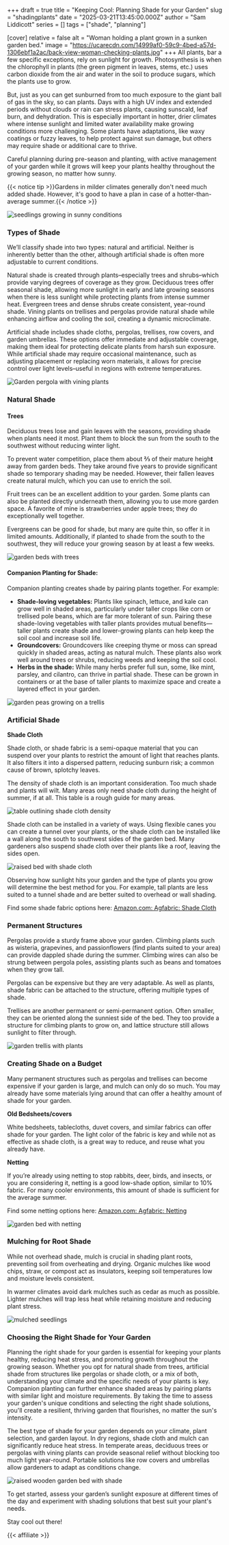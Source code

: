+++
draft = true
title = "Keeping Cool: Planning Shade for your Garden"
slug = "shadingplants"
date = "2025-03-21T13:45:00.000Z"
author = "Sam Liddicott"
series = []
tags = ["shade", "planning"]

[cover]
relative = false
alt = "Woman holding a plant grown in a sunken garden bed."
image = "https://ucarecdn.com/14999af0-59c9-4bed-a57d-1306ebf1a2ac/back-view-woman-checking-plants.jpg"
+++
All plants, bar a few specific exceptions, rely on sunlight for growth. Photosynthesis is when the chlorophyll in plants (the green pigment in leaves, stems, etc.) uses carbon dioxide from the air and water in the soil to produce sugars, which the plants use to grow.

But, just as you can get sunburned from too much exposure to the giant ball of gas in the sky, so can plants. Days with a high UV index and extended periods without clouds or rain can stress plants, causing sunscald, leaf burn, and dehydration. This is especially important in hotter, drier climates where intense sunlight and limited water availability make growing conditions more challenging. Some plants have adaptations, like waxy coatings or fuzzy leaves, to help protect against sun damage, but others may require shade or additional care to thrive.

Careful planning during pre-season and planting, with active management of your garden while it grows will keep your plants healthy throughout the growing season, no matter how sunny.

{{< notice tip >}}Gardens in milder climates generally don't need much added shade. However, it's good to have a plan in case of a hotter-than-average summer.{{< /notice >}}

![seedlings growing in sunny conditions](https://ucarecdn.com/ad4b706d-e689-4112-8294-a5da9d85b1c4/high-angle-plants-with-green-leaves.jpg)

### Types of Shade

We’ll classify shade into two types: natural and artificial. Neither is inherently better than the other, although artificial shade is often more adjustable to current conditions.

Natural shade is created through plants–especially trees and shrubs–which provide varying degrees of coverage as they grow. Deciduous trees offer seasonal shade, allowing more sunlight in early and late growing seasons when there is less sunlight while protecting plants from intense summer heat. Evergreen trees and dense shrubs create consistent, year-round shade. Vining plants on trellises and pergolas provide natural shade while enhancing airflow and cooling the soil, creating a dynamic microclimate.

Artificial shade includes shade cloths, pergolas, trellises, row covers, and garden umbrellas. These options offer immediate and adjustable coverage, making them ideal for protecting delicate plants from harsh sun exposure. While artificial shade may require occasional maintenance, such as adjusting placement or replacing worn materials, it allows for precise control over light levels–useful in regions with extreme temperatures.

![Garden pergola with vining plants](https://ucarecdn.com/b0ba307f-a237-4de1-9ede-bd5c6ff40e74/background-roof-entwined-with-autumn-ivy-against-sky.jpg)

### **Natural Shade**

#### **Trees**

Deciduous trees lose and gain leaves with the seasons, providing shade when plants need it most. Plant them to block the sun from the south to the southwest without reducing winter light.

To prevent water competition, place them about **⅔** of their mature heigh**t** away from garden beds. They take around five years to provide significant shade so temporary shading may be needed. However, their fallen leaves create natural mulch, which you can use to enrich the soil.

Fruit trees can be an excellent addition to your garden. Some plants can also be planted directly underneath them, allowing you to use more garden space. A favorite of mine is strawberries under apple trees; they do exceptionally well together.

Evergreens can be good for shade, but many are quite thin, so offer it in limited amounts. Additionally, if planted to shade from the south to the southwest, they will reduce your growing season by at least a few weeks.

![garden beds with trees](https://ucarecdn.com/85636696-7f86-45bc-b781-4eff28212062/plants-by-wall-against-trees.jpg)

#### **Companion Planting for Shade:**

Companion planting creates shade by pairing plants together. For example:

* **Shade-loving vegetables:** Plants like spinach, lettuce, and kale can grow well in shaded areas, particularly under taller crops like corn or trellised pole beans, which are far more tolerant of sun. Pairing these shade-loving vegetables with taller plants provides mutual benefits—taller plants create shade and lower-growing plants can help keep the soil cool and increase soil life. 
* **Groundcovers:** Groundcovers like creeping thyme or moss can spread quickly in shaded areas, acting as natural mulch. These plants also work well around trees or shrubs, reducing weeds and keeping the soil cool.
* **Herbs in the shade:** While many herbs prefer full sun, some, like mint, parsley, and cilantro, can thrive in partial shade. These can be grown in containers or at the base of taller plants to maximize space and create a layered effect in your garden.

![garden peas growing on a trellis](https://ucarecdn.com/18eb1071-ca59-4a80-a36f-aa429051de1d/green-peas-grow-gardener-garden-outdoors.jpg)

### Artificial Shade

**Shade Cloth**

Shade cloth, or shade fabric is a semi-opaque material that you can suspend over your plants to restrict the amount of light that reaches plants. It also filters it into a dispersed pattern, reducing sunburn risk; a common cause of brown, splotchy leaves. 

The density of shade cloth is an important consideration. Too much shade and plants will wilt. Many areas only need shade cloth during the height of summer, if at all. This table is a rough guide for many areas.

![table outlining shade cloth density](https://ucarecdn.com/f2a1feb3-53f1-4818-aacf-b3e5ad944a31/shade%20density.PNG)

Shade cloth can be installed in a variety of ways. Using flexible canes you can create a tunnel over your plants, or the shade cloth can be installed like a wall along the south to southwest sides of the garden bed. Many gardeners also suspend shade cloth over their plants like a roof, leaving the sides open. 

![raised bed with shade cloth](https://ucarecdn.com/406965f4-784a-4b43-9fbb-3bf8fcc4b846/high-angle-view-vegetables-container.jpg)

Observing how sunlight hits your garden and the type of plants you grow will determine the best method for you. For example, tall plants are less suited to a tunnel shade and are better suited to overhead or wall shading.

Find some shade fabric options here: [Amazon.com: Agfabric: Shade Cloth](https://www.amazon.com/stores/page/1ABD59E4-9DB6-4071-8DEE-86DA53194EAC?ingress=0&visitId=ffd0373e-4bd1-4c9d-ae41-41b121143559&lp_query=agfabric&lp_slot=auto-sparkle-hsa-tetris&store_ref=SB_A023357128C5RJ5S85QSE-A0690841245LKB6J5JI2A&ref_=sbx_be_s_sparkle_mcd_cta)

### Permanent Structures

Pergolas provide a sturdy frame above your garden. Climbing plants such as wisteria, grapevines, and passionflowers (find plants suited to your area) can provide dappled shade during the summer. Climbing wires can also be strung between pergola poles, assisting plants such as beans and tomatoes when they grow tall. 

Pergolas can be expensive but they are very adaptable. As well as plants, shade fabric can be attached to the structure, offering multiple types of shade.

Trellises are another permanent or semi-permanent option. Often smaller, they can be oriented along the sunniest side of the bed. They too provide a structure for climbing plants to grow on, and lattice structure still allows sunlight to filter through.

![garden trellis with plants](https://ucarecdn.com/197c3283-c571-4a77-9416-e1c0d5b072fb/built-structure-with-trees-background.jpg)

### **Creating Shade on a Budget**

Many permanent structures such as pergolas and trellises can become expensive if your garden is large, and mulch can only do so much. You may already have some materials lying around that can offer a healthy amount of shade for your garden.

**Old Bedsheets/covers**

White bedsheets, tablecloths, duvet covers, and similar fabrics can offer shade for your garden. The light color of the fabric is key and while not as effective as shade cloth, is a great way to reduce, and reuse what you already have.

**Netting**

If you’re already using netting to stop rabbits, deer, birds, and insects, or you are considering it, netting is a good low-shade option, similar to 10% fabric. For many cooler environments, this amount of shade is sufficient for the average summer. 

Find some netting options here: [Amazon.com: Agfabric: Netting](https://www.amazon.com/stores/page/EFDEB572-12C0-4FDF-B97E-AE14908324A0?ingress=0&visitId=ffd0373e-4bd1-4c9d-ae41-41b121143559&lp_query=agfabric&lp_slot=auto-sparkle-hsa-tetris&store_ref=SB_A023357128C5RJ5S85QSE-A0690841245LKB6J5JI2A&ref_=sbx_be_s_sparkle_mcd_cta)

![garden bed with netting](https://ucarecdn.com/5c01cad2-d8a5-4973-ab9e-f9d7e8070f54/-/crop/2427x1345/133,575/-/preview/PXL_20230805_142551385%20(1).jpg)

### **Mulching for Root Shade**

While not overhead shade, mulch is crucial in shading plant roots, preventing soil from overheating and drying. Organic mulches like wood chips, straw, or compost act as insulators, keeping soil temperatures low and moisture levels consistent.

In warmer climates avoid dark mulches such as cedar as much as possible. Lighter mulches will trap less heat while retaining moisture and reducing plant stress.

![mulched seedlings](https://ucarecdn.com/49b3566a-b00a-48bf-ad02-19485359858b/leaves-growing-field.jpg)

### **Choosing the Right Shade for Your Garden**

Planning the right shade for your garden is essential for keeping your plants healthy, reducing heat stress, and promoting growth throughout the growing season. Whether you opt for natural shade from trees, artificial shade from structures like pergolas or shade cloth, or a mix of both, understanding your climate and the specific needs of your plants is key. Companion planting can further enhance shaded areas by pairing plants with similar light and moisture requirements. By taking the time to assess your garden's unique conditions and selecting the right shade solutions, you'll create a resilient, thriving garden that flourishes, no matter the sun's intensity.

The best type of shade for your garden depends on your climate, plant selection, and garden layout. In dry regions, shade cloth and mulch can significantly reduce heat stress. In temperate areas, deciduous trees or pergolas with vining plants can provide seasonal relief without blocking too much light year-round. Portable solutions like row covers and umbrellas allow gardeners to adapt as conditions change.

![raised wooden garden bed with shade](https://ucarecdn.com/c51d4d03-df74-4625-a1c6-7dddd04a712f/raised-wooden-bed-backyard-garden.jpg)

To get started, assess your garden’s sunlight exposure at different times of the day and experiment with shading solutions that best suit your plant's needs.

Stay cool out there!





{{< affiliate >}}
